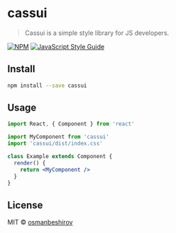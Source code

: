 # cassui

> Cassui is a simple style library for JS developers.

[![NPM](https://img.shields.io/npm/v/cassui.svg)](https://www.npmjs.com/package/cassui) [![JavaScript Style Guide](https://img.shields.io/badge/code_style-standard-brightgreen.svg)](https://standardjs.com)

## Install

```bash
npm install --save cassui
```

## Usage

```jsx
import React, { Component } from 'react'

import MyComponent from 'cassui'
import 'cassui/dist/index.css'

class Example extends Component {
  render() {
    return <MyComponent />
  }
}
```

## License

MIT © [osmanbeshirov](https://github.com/osmanbeshirov)
